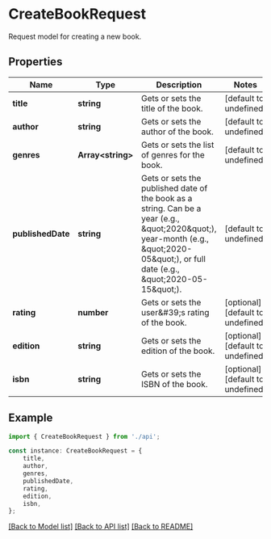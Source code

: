# CreateBookRequest

Request model for creating a new book.

## Properties

Name | Type | Description | Notes
------------ | ------------- | ------------- | -------------
**title** | **string** | Gets or sets the title of the book. | [default to undefined]
**author** | **string** | Gets or sets the author of the book. | [default to undefined]
**genres** | **Array&lt;string&gt;** | Gets or sets the list of genres for the book. | [default to undefined]
**publishedDate** | **string** | Gets or sets the published date of the book as a string.  Can be a year (e.g., \&quot;2020\&quot;), year-month (e.g., \&quot;2020-05\&quot;), or full date (e.g., \&quot;2020-05-15\&quot;). | [default to undefined]
**rating** | **number** | Gets or sets the user\&#39;s rating of the book. | [optional] [default to undefined]
**edition** | **string** | Gets or sets the edition of the book. | [optional] [default to undefined]
**isbn** | **string** | Gets or sets the ISBN of the book. | [optional] [default to undefined]

## Example

```typescript
import { CreateBookRequest } from './api';

const instance: CreateBookRequest = {
    title,
    author,
    genres,
    publishedDate,
    rating,
    edition,
    isbn,
};
```

[[Back to Model list]](../README.md#documentation-for-models) [[Back to API list]](../README.md#documentation-for-api-endpoints) [[Back to README]](../README.md)
